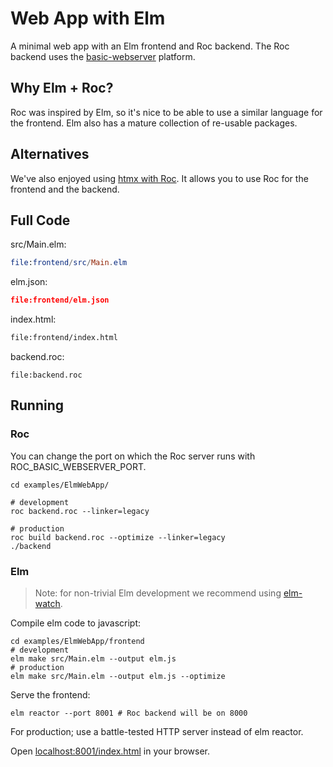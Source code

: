 # Web App with Elm

A minimal web app with an Elm frontend and Roc backend. The Roc backend uses the [basic-webserver](https://github.com/roc-lang/basic-webserver) platform.

## Why Elm + Roc?

Roc was inspired by Elm, so it's nice to be able to use a similar language for the frontend. Elm also has a mature collection of re-usable packages.

## Alternatives

We've also enjoyed using [htmx with Roc](https://github.com/lukewilliamboswell/roc-htmx-playground). It allows you to use Roc for the frontend and the backend.

## Full Code 

src/Main.elm:
```elm
file:frontend/src/Main.elm
```

elm.json:
```json
file:frontend/elm.json
```

index.html:
```html
file:frontend/index.html
```

backend.roc:
```roc
file:backend.roc
```
## Running

### Roc

You can change the port on which the Roc server runs with ROC_BASIC_WEBSERVER_PORT.
```
cd examples/ElmWebApp/

# development
roc backend.roc --linker=legacy

# production
roc build backend.roc --optimize --linker=legacy
./backend
```

### Elm

> Note: for non-trivial Elm development we recommend using [elm-watch](https://github.com/lydell/elm-watch).

Compile elm code to javascript:
```
cd examples/ElmWebApp/frontend
# development
elm make src/Main.elm --output elm.js
# production
elm make src/Main.elm --output elm.js --optimize
```

Serve the frontend:
```
elm reactor --port 8001 # Roc backend will be on 8000
```
For production; use a battle-tested HTTP server instead of elm reactor.

Open [localhost:8001/index.html](localhost:8001/index.html) in your browser.
